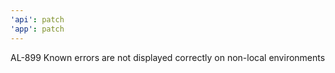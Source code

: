 ```yaml
---
'api': patch
'app': patch
---
```


AL-899 Known errors are not displayed correctly on non-local environments
